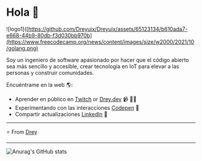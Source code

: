 # Hola 💬
![logo1]([https://github.com/Dreyuix/Dreyuix/assets/65123134/b610ada7-e668-44b9-80db-f3d030bb970b](https://www.freecodecamp.org/news/content/images/size/w2000/2021/10/golang.png)

Soy un ingeniero de software apasionado por hacer que el código abierto sea más sencillo y accesible, crear tecnología en IoT para elevar a las personas y construir comunidades.

Encuéntrame en la web 🌎:
- Aprender en público en <a href="https://www.twitch.tv">Twitch</a> or <a href="https://www..">Drey.dev</a> 📹 ✍🏾
- Experimentando con las interacciones <a href="https://codepen.io/pen/"> Codepen</a> 🏓
- Compartir actualizaciones <a href="https://www.linkedin.com/in/julio-melendez-ramos-630a202a0/">LinkedIn</a> 💼


---
⭐️ From [Drey](https://github.com/Dreyuix)
 
---
![Anurag's GitHub stats](https://github-readme-stats.vercel.app/api?username=Dreyuix&show_icons=true&theme=transparent)
